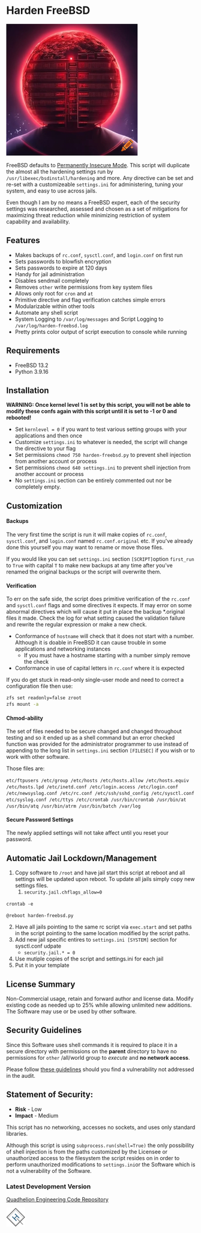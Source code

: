 # Harden FreeBSD 

![](images/harden-freebsd-logo.jpg)

FreeBSD defaults to [Permanently Insecure Mode](https://man.freebsd.org/cgi/man.cgi?securelevel). This script will duplicate the almost all the hardening settings run by `/usr/libexec/bsdinstall/hardening` and more. Any directive can be set and re-set with a customizeable `settings.ini` for administering, tuning your system, and easy to use across jails. 

Even though I am by no means a FreeBSD expert, each of the security settings was researched, assessed and chosen as a set of mitigations for maximizing threat reduction while minimizing restriction of system capability and availability. 



## Features

* Makes backups of `rc.conf`, `sysctl.conf`, and `login.conf` on first run
* Sets passwords to blowfish encryption
* Sets passwords to expire at 120 days
* Handy for jail administration
* Disables sendmail completely
* Removes `other` write permissions from key system files
* Allows only root for `cron` and `at`
* Primitive directive and flag verification catches simple errors
* Modularizable within other tools
* Automate any shell script
* System Logging to `/var/log/messages` and Script Logging to `/var/log/harden-freebsd.log`
* Pretty prints color output of script execution to console while running

## Requirements

* FreeBSD 13.2
* Python 3.9.16

## Installation

**WARNING: Once kernel level 1 is set by this script, you will not be able to modify these confs again with this script until it is set to -1 or 0 and rebooted!**

* Set `kernlevel = 0` if you want to test various setting groups with your applications and then once
* Customize `settings.ini`  to whatever is needed, the script will change the directive to your flag
* Set permissions `chmod 750 harden-freebsd.py` to prevent shell injection from another account or process
* Set permissions `chmod 640 settings.ini` to prevent shell injection from another account or process
* No `settings.ini` section can be entirely commented out nor be completely empty.

## Customization

#### Backups

The very first time the script is run it will make copies of `rc.conf`, `sysctl.conf`, and `login.conf` named `rc.conf.original` etc. If you've already done this yourself you may want to rename or move those files.

If you would like you can set `settings.ini` section `[SCRIPT]`option `first_run` to `True` with capital `T` to make new backups at any time after you've renamed the original backups or the script will overwrite them.

#### Verification

To err on the safe side, the script does primitive verification of the `rc.conf` and `sysctl.conf` flags and some directives it expects. If may error on some abnormal directives which will cause it put in place the backup *.original files it made. Check the log for what setting caused the validation failure and rewrite the regular expression or make a new check.

* Conformance of `hostname` will check that it does not start with a number. Although it is doable in FreeBSD it can cause trouble in some applications and networking instances 
  * If you must have a hostname starting with a number simply remove the check
* Conformance in use of capital letters in `rc.conf` where it is expected 

If you do get stuck in read-only single-user mode and need to correct a configuration file then use:

```sh
zfs set readonly=false zroot
zfs mount -a
```

#### Chmod-ability

The set of files needed to be secure changed and changed throughout testing and so it ended up as a shell command but an error checked function was provided for the administrator programmer to use instead of appending to the long list in `settings.ini` section `[FILESEC]` if you wish or to work with other software.

Those files are:

`etc/ftpusers /etc/group /etc/hosts /etc/hosts.allow /etc/hosts.equiv /etc/hosts.lpd /etc/inetd.conf /etc/login.access /etc/login.conf /etc/newsyslog.conf /etc/rc.conf /etc/ssh/sshd_config /etc/sysctl.conf etc/syslog.conf /etc/ttys /etc/crontab /usr/bin/crontab /usr/bin/at /usr/bin/atq /usr/bin/atrm /usr/bin/batch /var/log`

#### Secure Password Settings

The newly applied settings will not take affect until you reset your password.

## Automatic Jail Lockdown/Management

1. Copy software to `/root` and have jail start this script at reboot and all settings will be updated upon reboot. To update all jails simply copy new settings files.
   1. `security.jail.chflags_allow=0`

`crontab -e`

`@reboot harden-freebsd.py`

2. Have all jails pointing to the same rc script via `exec.start` and set paths in the script pointing to the same location modified by the script paths. 
3. Add new jail specific entires to `settings.ini [SYSTEM]` section for sysctl.conf udpate
   - `security.jail.* = 0`
4. Use mutiple copies of the script and settings.ini for each jail
5. Put it in your template

## License Summary

Non-Commercial usage, retain and forward author and license data. Modify existing code as needed up to 25% while allowing unlimited new additions. The Software may use or be used by other software.

## Security Guidelines

Since this Software uses shell commands it is required to place it in a secure directory with permissions on the **parent** directory to have no permissions for `other` /all/world group to *execute* and **no network access**. 

Please follow [these guidelines](/docs/SECURITY.md) should you find a vulnerability not addressed in the audit.

## Statement of Security: 

* **Risk** - Low
* **Impact** - Medium

This script has no networking, accesses no sockets, and uses only standard libraries.

Although this script is using `subprocess.run(shell=True)` the only possibility of shell injection is from the paths customized by the Licensee or unauthorized access to the filesystem the script resides on in order to perform unauthorized modifications to `settings.ini`or the Software which is not a vulnerability of the Software. 

### Latest Development Version

[Quadhelion Engineering Code Repository](https://got.quadhelion.engineering)



![quadhelion engineering logo](images/quadhelionEngineeringIcon.jpg)